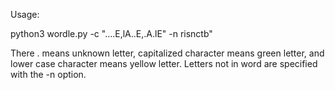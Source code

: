 Usage:

python3 wordle.py -c \"....E,lA..E,.A.lE\" -n risnctb"

There . means unknown letter, capitalized character means green letter, and lower case character means yellow letter. Letters not in word are specified with the -n option.
